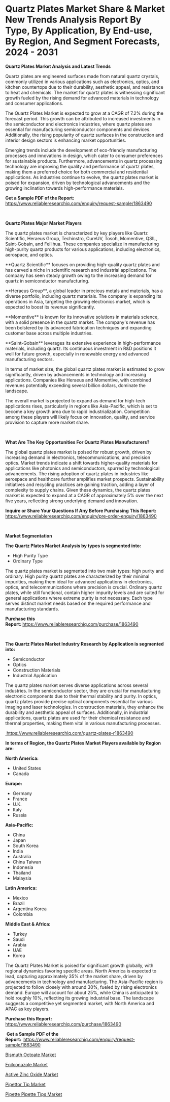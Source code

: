 <p><h1>Quartz Plates Market Share & Market New Trends Analysis Report By Type, By Application, By End-use, By Region, And Segment Forecasts, 2024 - 2031</h1></p><p><strong>Quartz Plates Market Analysis and Latest Trends</strong></p>
<p><p>Quartz plates are engineered surfaces made from natural quartz crystals, commonly utilized in various applications such as electronics, optics, and kitchen countertops due to their durability, aesthetic appeal, and resistance to heat and chemicals. The market for quartz plates is witnessing significant growth fueled by the rising demand for advanced materials in technology and consumer applications.</p><p>The Quartz Plates Market is expected to grow at a CAGR of 7.2% during the forecast period. This growth can be attributed to increased investments in the semiconductor and electronics industries, where quartz plates are essential for manufacturing semiconductor components and devices. Additionally, the rising popularity of quartz surfaces in the construction and interior design sectors is enhancing market opportunities.</p><p>Emerging trends include the development of eco-friendly manufacturing processes and innovations in design, which cater to consumer preferences for sustainable products. Furthermore, advancements in quartz processing technology are improving the quality and performance of quartz plates, making them a preferred choice for both commercial and residential applications. As industries continue to evolve, the quartz plates market is poised for expansion, driven by technological advancements and the growing inclination towards high-performance materials.</p></p>
<p><strong>Get a Sample PDF of the Report:&nbsp;</strong> <a href="https://www.reliableresearchiq.com/enquiry/request-sample/1863490?utm_campaign=1137&utm_medium=2&utm_source=Github&utm_content=ia&utm_term=11112024&utm_id=quartz-plates">https://www.reliableresearchiq.com/enquiry/request-sample/1863490</a></p>
<p>&nbsp;</p>
<p><strong>Quartz Plates Major Market Players</strong></p>
<p><p>The quartz plates market is characterized by key players like Quartz Scientific, Heraeus Group, Techinstro, CureUV, Tosoh, Momentive, QSIL, Saint-Gobain, and Feilihua. These companies specialize in manufacturing high-purity quartz products for various applications, including electronics, aerospace, and optics. </p><p>**Quartz Scientific** focuses on providing high-quality quartz plates and has carved a niche in scientific research and industrial applications. The company has seen steady growth owing to the increasing demand for quartz in semiconductor manufacturing. </p><p>**Heraeus Group**, a global leader in precious metals and materials, has a diverse portfolio, including quartz materials. The company is expanding its operations in Asia, targeting the growing electronics market, which is expected to boost its revenue significantly. </p><p>**Momentive** is known for its innovative solutions in materials science, with a solid presence in the quartz market. The company's revenue has been bolstered by its advanced fabrication techniques and expanding customer base across multiple industries.</p><p>**Saint-Gobain** leverages its extensive experience in high-performance materials, including quartz. Its continuous investment in R&D positions it well for future growth, especially in renewable energy and advanced manufacturing sectors.</p><p>In terms of market size, the global quartz plates market is estimated to grow significantly, driven by advancements in technology and increasing applications. Companies like Heraeus and Momentive, with combined revenues potentially exceeding several billion dollars, dominate the landscape. </p><p>The overall market is projected to expand as demand for high-tech applications rises, particularly in regions like Asia-Pacific, which is set to become a key growth area due to rapid industrialization. Competition among these players will likely focus on innovation, quality, and service provision to capture more market share.</p></p>
<p>&nbsp;</p>
<p><strong>What Are The Key Opportunities For Quartz Plates Manufacturers?</strong></p>
<p><p>The global quartz plates market is poised for robust growth, driven by increasing demand in electronics, telecommunications, and precision optics. Market trends indicate a shift towards higher-quality materials for applications like photonics and semiconductors, spurred by technological advancements. The rising adoption of quartz plates in industries like aerospace and healthcare further amplifies market prospects. Sustainability initiatives and recycling practices are gaining traction, adding a layer of complexity to supply chains. Given these dynamics, the quartz plates market is expected to expand at a CAGR of approximately 5% over the next five years, reflecting strong underlying demand and innovation.</p></p>
<p><strong>Inquire or Share Your Questions If Any Before Purchasing This Report:</strong> <a href="https://www.reliableresearchiq.com/enquiry/pre-order-enquiry/1863490?utm_campaign=1137&utm_medium=2&utm_source=Github&utm_content=ia&utm_term=11112024&utm_id=quartz-plates">https://www.reliableresearchiq.com/enquiry/pre-order-enquiry/1863490</a></p>
<p>&nbsp;</p>
<p><strong>Market Segmentation</strong></p>
<p><strong>The Quartz Plates Market Analysis by types is segmented into:</strong></p>
<p><ul><li>High Purity Type</li><li>Ordinary Type</li></ul></p>
<p><p>The quartz plates market is segmented into two main types: high purity and ordinary. High purity quartz plates are characterized by their minimal impurities, making them ideal for advanced applications in electronics, optics, and telecommunications where precision is crucial. Ordinary quartz plates, while still functional, contain higher impurity levels and are suited for general applications where extreme purity is not necessary. Each type serves distinct market needs based on the required performance and manufacturing standards.</p></p>
<p><strong>Purchase this Report:&nbsp;</strong><a href="https://www.reliableresearchiq.com/purchase/1863490?utm_campaign=1137&utm_medium=2&utm_source=Github&utm_content=ia&utm_term=11112024&utm_id=quartz-plates">https://www.reliableresearchiq.com/purchase/1863490</a></p>
<p>&nbsp;</p>
<p><strong>The Quartz Plates Market Industry Research by Application is segmented into:</strong></p>
<p><ul><li>Semiconductor</li><li>Optics</li><li>Construction Materials</li><li>Industrial Application</li></ul></p>
<p><p>The quartz plates market serves diverse applications across several industries. In the semiconductor sector, they are crucial for manufacturing electronic components due to their thermal stability and purity. In optics, quartz plates provide precise optical components essential for various imaging and laser technologies. In construction materials, they enhance the durability and aesthetic appeal of surfaces. Additionally, in industrial applications, quartz plates are used for their chemical resistance and thermal properties, making them vital in various manufacturing processes.</p></p>
<p><a href="https://www.reliableresearchiq.com/quartz-plates-r1863490?utm_campaign=1137&utm_medium=2&utm_source=Github&utm_content=ia&utm_term=11112024&utm_id=quartz-plates">&nbsp;https://www.reliableresearchiq.com/quartz-plates-r1863490</a></p>
<p><strong>In terms of Region, the Quartz Plates Market Players available by Region are:</strong></p>
<p>
    <p> <strong> North America: </strong>
        <ul>
            <li>United States</li>
            <li>Canada</li>
        </ul>
        </p> 
    <p> <strong> Europe: </strong>
        <ul>
            <li>Germany</li>
            <li>France</li>
            <li>U.K.</li>
            <li>Italy</li>
            <li>Russia</li>
        </ul>
        </p> 
    <p> <strong> Asia-Pacific: </strong>
        <ul>
            <li>China</li>
            <li>Japan</li>
            <li>South Korea</li>
            <li>India</li>
            <li>Australia</li>
            <li>China Taiwan</li>
            <li>Indonesia</li>
            <li>Thailand</li>
            <li>Malaysia</li>
        </ul>
        </p> 
    <p> <strong> Latin America: </strong>
        <ul>
            <li>Mexico</li>
            <li>Brazil</li>
            <li>Argentina Korea</li>
            <li>Colombia</li>
        </ul>
        </p> 
    <p> <strong> Middle East & Africa: </strong>
        <ul>
            <li>Turkey</li>
            <li>Saudi</li>
            <li>Arabia</li>
            <li>UAE</li>
            <li>Korea</li>
        </ul>
    </p>
    </p>
<p><p>The Quartz Plates Market is poised for significant growth globally, with regional dynamics favoring specific areas. North America is expected to lead, capturing approximately 35% of the market share, driven by advancements in technology and manufacturing. The Asia-Pacific region is projected to follow closely with around 30%, fueled by rising electronics demand. Europe will account for about 25%, while China is anticipated to hold roughly 10%, reflecting its growing industrial base. The landscape suggests a competitive yet segmented market, with North America and APAC as key players.</p></p>
<p><strong>Purchase this Report: </strong><a href="https://www.reliableresearchiq.com/purchase/1863490?utm_campaign=1137&utm_medium=2&utm_source=Github&utm_content=ia&utm_term=11112024&utm_id=quartz-plates">https://www.reliableresearchiq.com/purchase/1863490</a></p>
<p>&nbsp;<strong>Get a Sample PDF of the Report:&nbsp;&nbsp;</strong><a href="https://www.reliableresearchiq.com/enquiry/request-sample/1863490?utm_campaign=1137&utm_medium=2&utm_source=Github&utm_content=ia&utm_term=11112024&utm_id=quartz-plates">https://www.reliableresearchiq.com/enquiry/request-sample/1863490</a></p>
<p><strong></strong></p>
<p><p><a href="https://github.com/tewellnudorennk/Market-Research-Report-List-1/blob/main/bismuth-octoate-market.md?utm_campaign=1137&utm_medium=2&utm_source=Github&utm_content=ia&utm_term=11112024&utm_id=quartz-plates">Bismuth Octoate Market</a></p><p><a href="https://www.linkedin.com/pulse/emerging-trends-enilconazole-market-global-outlook-future-prospects-uuuwf?utm_campaign=1137&utm_medium=2&utm_source=Github&utm_content=ia&utm_term=11112024&utm_id=quartz-plates">Enilconazole Market</a></p><p><a href="https://github.com/lavenaz9fufin/Market-Research-Report-List-1/blob/main/active-zinc-oxide-market.md?utm_campaign=1137&utm_medium=2&utm_source=Github&utm_content=ia&utm_term=11112024&utm_id=quartz-plates">Active Zinc Oxide Market</a></p><p><a href="https://issuu.com/reportprime-2/docs/pipettor-tip-market-size-2030.pptx_8a5472414dd459?utm_campaign=1137&utm_medium=2&utm_source=Github&utm_content=ia&utm_term=11112024&utm_id=quartz-plates">Pipettor Tip Market</a></p><p><a href="https://issuu.com/reportprime-2/docs/pipette-pipette-tips-market-size-20_1e69d7cfd48880?utm_campaign=1137&utm_medium=2&utm_source=Github&utm_content=ia&utm_term=11112024&utm_id=quartz-plates">Pipette Pipette Tips Market</a></p></p>